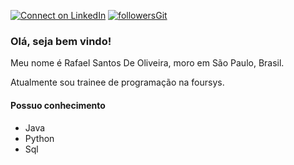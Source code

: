 [![Connect on LinkedIn](https://img.shields.io/badge/--linkedin?label=LinkedIn&logo=LinkedIn&style=social)](https://www.linkedin.com/in/rafaelsantosoliveira/)
[![followersGit](https://img.shields.io/github/followers/rafaelsantos18?style=social)](https://github.com/rafaelsantos18)
### Olá, seja bem vindo!

Meu nome é Rafael Santos De Oliveira, moro em São Paulo, Brasil.

Atualmente sou trainee de programação na foursys.

#### Possuo conhecimento
- Java
- Python
- Sql
